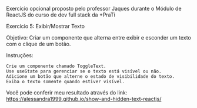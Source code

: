 Exercício opcional proposto pelo professor Jaques durante o Módulo de ReactJS do curso de dev full stack da +PraTi

Exercício 5: Exibir/Mostrar Texto

Objetivo: Criar um componente que alterna entre exibir e esconder um texto com o clique de um botão.

Instruções:

    Crie um componente chamado ToggleText.
    Use useState para gerenciar se o texto está visível ou não.
    Adicione um botão que alterne o estado de visibilidade do texto.
    Exiba o texto somente quando estiver visível.
    
  Você pode conferir meu resultado através do link: https://alessandra1999.github.io/show-and-hidden-text-reactjs/
